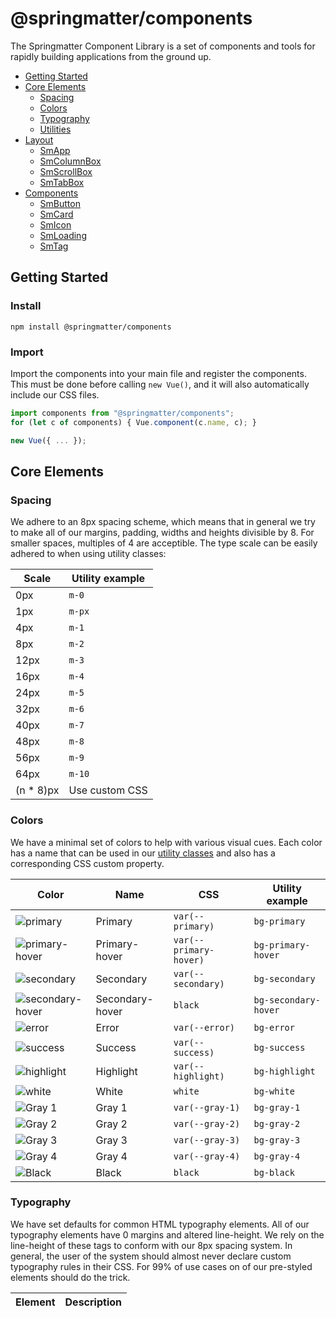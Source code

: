 # @springmatter/components

The Springmatter Component Library is a set of components and tools for rapidly building applications from the ground up.

* [Getting Started](#getting-started)
* [Core Elements](#core-elements)
  * [Spacing](#spacing)
  * [Colors](#colors)
  * [Typography](#typography)
  * [Utilities](#utilities)
* [Layout](#layout)
  * [SmApp](#smapp)
  * [SmColumnBox](#smcolumnbox)
  * [SmScrollBox](#smscrollbox)
  * [SmTabBox](#smtabbox)
* [Components](#components)
  * [SmButton](#smbutton)
  * [SmCard](#smcard)
  * [SmIcon](#smicon)
  * [SmLoading](#smloading)
  * [SmTag](#smtag)

## Getting Started

### Install
```
npm install @springmatter/components
```

### Import
Import the components into your main file and register the components. This must be done before calling `new Vue()`, and it will also automatically include our CSS files.

```js
import components from "@springmatter/components";
for (let c of components) { Vue.component(c.name, c); }

new Vue({ ... });
```

## Core Elements

### Spacing
We adhere to an 8px spacing scheme, which means that in general we try to make all of our margins, padding, widths and heights divisible by 8. For smaller spaces, multiples of 4 are acceptible. The type scale can be easily adhered to when using utility classes:

| Scale | Utility example |
| ----- | --------------- |
| 0px | `m-0` |
| 1px | `m-px` |
| 4px | `m-1` |
| 8px | `m-2` |
| 12px | `m-3` |
| 16px | `m-4` |
| 24px | `m-5` |
| 32px | `m-6` |
| 40px | `m-7` |
| 48px | `m-8` |
| 56px | `m-9` |
| 64px | `m-10` |
| (n * 8)px | Use custom CSS |

### Colors
We have a minimal set of colors to help with various visual cues. Each color has a name that can be used in our [utility classes](#utilities) and also has a corresponding CSS custom property.

| Color | Name | CSS | Utility example |
| ----- | ---- | ------------------ | --------------- |
| ![primary](https://user-images.githubusercontent.com/4454291/67504816-1e743d00-f658-11e9-9390-ec3e95743a0d.jpg) | Primary | `var(--primary)` | `bg-primary` |
| ![primary-hover](https://user-images.githubusercontent.com/4454291/67505914-203f0000-f65a-11e9-9cfe-7222454521b0.jpg) | Primary-hover | `var(--primary-hover)` | `bg-primary-hover` |
| ![secondary](https://user-images.githubusercontent.com/4454291/67504825-216f2d80-f658-11e9-92ff-abdadd035550.jpg) | Secondary | `var(--secondary)` | `bg-secondary` |
| ![secondary-hover](https://user-images.githubusercontent.com/4454291/67505916-20d79680-f65a-11e9-83c5-e3885e75e6e4.jpg) | Secondary-hover | `black` | `bg-secondary-hover` |
| ![error](https://user-images.githubusercontent.com/4454291/67504835-2338f100-f658-11e9-8c9d-7c26bea18987.jpg) | Error | `var(--error)` | `bg-error` |
| ![success](https://user-images.githubusercontent.com/4454291/67504840-2502b480-f658-11e9-96e6-1484fa78fbea.jpg) | Success | `var(--success)` | `bg-success` |
| ![highlight](https://user-images.githubusercontent.com/4454291/67504844-26cc7800-f658-11e9-9217-7b35e9e15f1a.jpg) | Highlight | `var(--highlight)` | `bg-highlight` |
| ![white](https://user-images.githubusercontent.com/4454291/67505913-203f0000-f65a-11e9-94eb-52b1329e2b9a.jpg) | White | `white` | `bg-white` |
| ![Gray 1](https://user-images.githubusercontent.com/4454291/67505909-203f0000-f65a-11e9-9be8-0e786ed095f2.jpg) | Gray 1 | `var(--gray-1)` | `bg-gray-1` |
| ![Gray 2](https://user-images.githubusercontent.com/4454291/67505910-203f0000-f65a-11e9-960a-6ad9631fab36.jpg) | Gray 2 | `var(--gray-2)` | `bg-gray-2` |
| ![Gray 3](https://user-images.githubusercontent.com/4454291/67505911-203f0000-f65a-11e9-9569-a908bb85af26.jpg) | Gray 3 | `var(--gray-3)` | `bg-gray-3` |
| ![Gray 4](https://user-images.githubusercontent.com/4454291/67505912-203f0000-f65a-11e9-88aa-89a4342af8dc.jpg) | Gray 4 | `var(--gray-4)` | `bg-gray-4` |
| ![Black](https://user-images.githubusercontent.com/4454291/67505908-1fa66980-f65a-11e9-8736-80e37f9599de.jpg) | Black | `black` | `bg-black` |


### Typography
We have set defaults for common HTML typography elements. All of our typography elements have 0 margins and altered line-height. We rely on the line-height of these tags to conform with our 8px spacing system. In general, the user of the system should almost never declare custom typography rules in their CSS. For 99% of use cases on of our pre-styled elements should do the trick.

| Element | Description | 
| ------- | ----------- |
